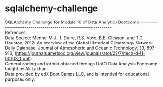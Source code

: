 # sqlalchemy-challenge
SQLAlchemy Challenge for Module 10 of Data Analytics Bootcamp 
---------------------------------------------------------------</br>
Refrences:</br>
Data Source: Menne, M.J., I. Durre, R.S. Vose, B.E. Gleason, and T.G. Houston, 2012: An overview of the Global Historical Climatology Network-Daily Database. Journal of Atmospheric and Oceanic Technology, 29, 897-910, (https://journals.ametsoc.org/view/journals/atot/29/7/jtech-d-11-00103_1.xml).</br>
General coding and format obtained through UofO Data Analysis Bootcamp taught by Ali Lakhani.</br>
Data provided by edX Boot Camps LLC, and is intended for educational purposes only.
